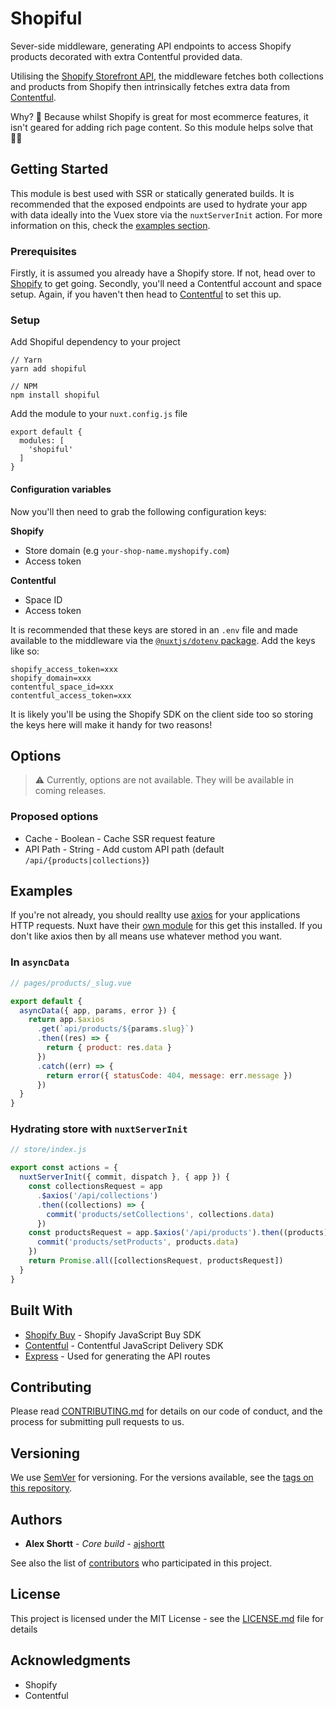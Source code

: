 # Shopiful
Sever-side middleware, generating API endpoints to access Shopify products decorated with extra Contentful provided data.


Utilising the [Shopify Storefront API](https://github.com/Shopify/js-buy-sdk), the middleware fetches both collections and products from Shopify then intrinsically fetches extra data from [Contentful](https://www.contentful.com/).

Why? 🧐 Because whilst Shopify is great for most ecommerce features, it isn't geared for adding rich page content. So this module helps solve that 👍🏼

## Getting Started

This module is best used with SSR or statically generated builds. It is recommended that the exposed endpoints are used to hydrate your app with data ideally into the Vuex store via the `nuxtServerInit` action. For more information on this, check the [examples section](##Examples).

### Prerequisites

Firstly, it is assumed you already have a Shopify store. If not, head over to [Shopify](https://www.shopify.co.uk/) to get going. Secondly, you'll need a Contentful account and space setup. Again, if you haven't then head to [Contentful](https://www.contentful.com/) to set this up.

### Setup

Add Shopiful dependency to your project
```
// Yarn
yarn add shopiful

// NPM
npm install shopiful
```

Add the module to your `nuxt.config.js` file
```
export default {
  modules: [
    'shopiful'
  ]
}
```

#### Configuration variables

Now you'll then need to grab the following configuration keys:

**Shopify**
- Store domain (e.g `your-shop-name.myshopify.com`)
- Access token

**Contentful**
- Space ID
- Access token

It is recommended that these keys are stored in an `.env` file and made available to the middleware via the [`@nuxtjs/dotenv` package](https://github.com/nuxt-community/dotenv-module). Add the keys like so:
```
shopify_access_token=xxx
shopify_domain=xxx
contentful_space_id=xxx
contentful_access_token=xxx
```
It is likely you'll be using the Shopify SDK on the client side too so storing the keys here will make it handy for two reasons!

## Options
> ⚠️ Currently, options are not available. They will be available in  coming releases.

### Proposed options
- Cache - Boolean - Cache SSR request feature
- API Path - String - Add custom API path (default `/api/{products|collections}`)

## Examples

If you're not already, you should reallty use [axios](https://github.com/axios/axios) for your applications HTTP requests. Nuxt have their [own module](https://axios.nuxtjs.org/) for this get this installed. If you don't like axios then by all means use whatever method you want.

### In `asyncData`
```javascript
// pages/products/_slug.vue

export default {
  asyncData({ app, params, error }) {
    return app.$axios
      .get(`api/products/${params.slug}`)
      .then((res) => {
        return { product: res.data }
      })
      .catch((err) => {
        return error({ statusCode: 404, message: err.message })
      })
  }
}
```

### Hydrating store with `nuxtServerInit`

```javascript
// store/index.js

export const actions = {
  nuxtServerInit({ commit, dispatch }, { app }) {
    const collectionsRequest = app
      .$axios('/api/collections')
      .then((collections) => {
        commit('products/setCollections', collections.data)
      })
    const productsRequest = app.$axios('/api/products').then((products) => {
      commit('products/setProducts', products.data)
    })
    return Promise.all([collectionsRequest, productsRequest])
  }
}
```

## Built With

* [Shopify Buy](https://www.npmjs.com/package/shopify-buy) - Shopify JavaScript Buy SDK
* [Contentful](https://www.npmjs.com/package/contentful) - Contentful JavaScript Delivery SDK
* [Express](https://www.npmjs.com/package/express) - Used for generating the API routes

## Contributing

Please read [CONTRIBUTING.md](https://github.com/ajshortt/shopiful/blob/master/CONTRIBUTING.md) for details on our code of conduct, and the process for submitting pull requests to us.

## Versioning

We use [SemVer](http://semver.org/) for versioning. For the versions available, see the [tags on this repository](https://github.com/your/project/tags).

## Authors

* **Alex Shortt** - *Core build* - [ajshortt](https://github.com/ajshortt)

See also the list of [contributors](https://github.com/ajshortt/shopiful/contributors) who participated in this project.

## License

This project is licensed under the MIT License - see the [LICENSE.md](LICENSE.md) file for details

## Acknowledgments

* Shopify
* Contentful
